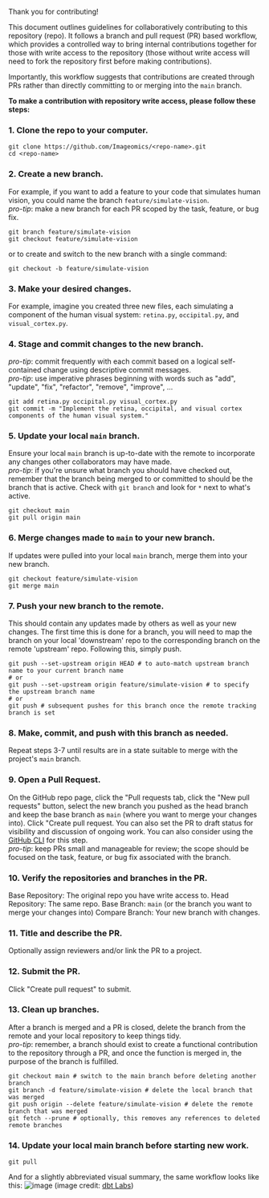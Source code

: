 Thank you for contributing!

This document outlines guidelines for collaboratively contributing to this repository (repo). It follows a branch and pull request (PR) based workflow, which provides a controlled way to bring internal contributions together for those with write access to the repository (those without write access will need to fork the repository first before making contributions).

Importantly, this workflow suggests that contributions are created through PRs rather than directly committing to or merging into the `main` branch.

**To make a contribution with repository write access, please follow these steps:**
### 1. Clone the repo to your computer.<br>
```
git clone https://github.com/Imageomics/<repo-name>.git
cd <repo-name>
```

### 2. Create a new branch.<br>
For example, if you want to add a feature to your code that simulates human vision, you could name the branch `feature/simulate-vision`.<br>
_pro-tip_: make a new branch for each PR scoped by the task, feature, or bug fix.<br>
```
git branch feature/simulate-vision
git checkout feature/simulate-vision
```
or to create and switch to the new branch with a single command:
```
git checkout -b feature/simulate-vision
```

### 3. Make your desired changes.<br>
For example, imagine you created three new files, each simulating a component of the human visual system: `retina.py`, `occipital.py`, and `visual_cortex.py`.<br>

### 4. Stage and commit changes to the new branch.<br>
_pro-tip_: commit frequently with each commit based on a logical self-contained change using descriptive commit messages.<br>
_pro-tip_: use imperative phrases beginning with words such as "add", "update", "fix", "refactor", "remove", "improve", ...<br>
```
git add retina.py occipital.py visual_cortex.py
git commit -m "Implement the retina, occipital, and visual cortex components of the human visual system."
```

### 5. Update your local `main` branch.<br>
Ensure your local `main` branch is up-to-date with the remote to incorporate any changes other collaborators may have made.<br>
_pro-tip_: if you're unsure what branch you should have checked out, remember that the branch being merged to or committed to should be the branch that is active. Check with `git branch` and look for `*` next to what's active.<br>
```
git checkout main
git pull origin main
```

### 6. Merge changes made to `main` to your new branch.<br>
If updates were pulled into your local `main` branch, merge them into your new branch.<br>
```
git checkout feature/simulate-vision
git merge main
```

### 7. Push your new branch to the remote.<br>
This should contain any updates made by others as well as your new changes. The first time this is done for a branch, you will need to map the branch on your local 'downstream' repo to the corresponding branch on the remote 'upstream' repo. Following this, simply push.<br>
```
git push --set-upstream origin HEAD # to auto-match upstream branch name to your current branch name
# or
git push --set-upstream origin feature/simulate-vision # to specify the upstream branch name
# or
git push # subsequent pushes for this branch once the remote tracking branch is set
```

### 8. Make, commit, and push with this branch as needed.<br>
Repeat steps 3-7 until results are in a state suitable to merge with the project's `main` branch.<br>

### 9. Open a Pull Request.<br>
On the GitHub repo page, click the "Pull requests tab, click the "New pull requests" button, select the new branch you pushed as the head branch and keep the base branch as `main` (where you want to merge your changes into). Click "Create pull request. You can also set the PR to draft status for visibility and discussion of ongoing work. You can also consider using the [GitHub CLI]([url](https://cli.github.com/)) for this step.<br>
_pro-tip_: keep PRs small and manageable for review; the scope should be focused on the task, feature, or bug fix associated with the branch.<br>

### 10. Verify the repositories and branches in the PR.<br>
Base Repository: The original repo you have write access to. Head Repository: The same repo. Base Branch: `main` (or the branch you want to merge your changes into) Compare Branch: Your new branch with changes.<br>

### 11. Title and describe the PR.<br>
Optionally assign reviewers and/or link the PR to a project.<br>

### 12. Submit the PR.<br>
Click "Create pull request" to submit.<br>

### 13. Clean up branches.<br>
After a branch is merged and a PR is closed, delete the branch from the remote and your local repository to keep things tidy.<br>
_pro-tip_: remember, a branch should exist to create a functional contribution to the repository through a PR, and once the function is merged in, the purpose of the branch is fulfilled.<br>
```
git checkout main # switch to the main branch before deleting another branch
git branch -d feature/simulate-vision # delete the local branch that was merged
git push origin --delete feature/simulate-vision # delete the remote branch that was merged
git fetch --prune # optionally, this removes any references to deleted remote branches
```

### 14. Update your local main branch before starting new work.<br>
```
git pull
```

And for a slightly abbreviated visual summary, the same workflow looks like this:
![image](https://user-images.githubusercontent.com/31709066/230167049-6315b056-74d5-4a18-bb60-5bc06a191783.png)
(image credit: [dbt Labs](https://www.getdbt.com/analytics-engineering/transformation/git-workflow/))
